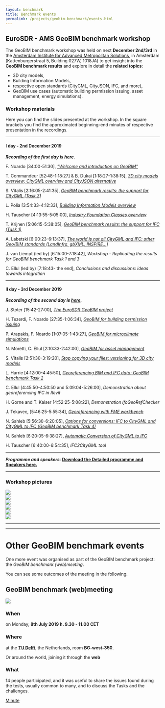 ```yaml
---
layout: benchmark
title: Benchmark events
permalink: /projects/geobim-benchmark/events.html
---
```

<!--
<h1>Benchmark events</h1>

Within the GeoBIM benchmark initiative, two open events are about to be organised:

A meeting (also web-meeting) between organisers and participants together for discussing the issues arose so far and proposing improvements to the materials and the on-going activities.

A winter school for presenting the main results and training to GeoBIM.

- - -

* Table of Content
{:toc}

- - -
-->
## EuroSDR - AMS GeoBIM benchmark workshop
<!--
*Please, note that this is not an ISPRS event, although part of the research presented in the workshop are results of the GeoBIM benchmark, funded as Scientific initiative by ISPRS and co-funded by EuroSDR.*
-->


The GeoBIM benchmark workshop was held on next **December 2nd/3rd** in the [Amsterdam Institute for Advanced Metropolitan Solutions](https://www.ams-institute.org), in Amsterdam (Kattenburgerstraat 5, Building 027W, 1018JA) to get insight into the **GeoBIM benchmark results** and explore in detail the **related topics**:

- 3D city models,
- Building Information Models,
- respective open standards (CityGML, CityJSON, IFC, and more),
- GeoBIM use cases (automatic building permission issuing, asset management, energy simulations).

### Workshop materials

Here you can find the slides presented at the workshop. In the square brackets you find the approximated beginning-end minutes of respective presentation in the recordings.

-----------------

#### I day - 2nd December 2019

***Recording of the first day is [here](https://www.youtube.com/watch?v=24G8zAnK-e4&feature=youtu.be).***

F. Noardo [34:00-51:30], [*"Welcome and introduction on GeoBIM"*](/projects/geobim-benchmark/ws_slides/1_Intro.pdf)

T. Commandeur [52:48-1:18:27] & B. Dukai [1:18:27-1:38:15], [*3D city models overview; CityGML overview and CityJSON alternative*](/projects/geobim-benchmark/ws_slides/2_3DCMs_CommandeurDukai.pdf)

S. Vitalis [2:16:05-2:41:35], [*GeoBIM benchmark results: the support for CityGML (Task 3)*](/projects/geobim-benchmark/ws_slides/3_Task3_Vitalis.pdf)

L. Polia [3:54:33-4:12:33], [*Building Information Models overview*](/projects/geobim-benchmark/ws_slides/4_BIM_Polia.pdf)

H. Tauscher [4:13:55-5:05:00], [*Industry Foundation Classes overview*](/projects/geobim-benchmark/ws_slides/5_IFC_Tauscher.pdf)

T. Krijnen [5:06:15-5:38:05], [*GeoBIM benchmark results: the support for IFC (Task 1)*](/projects/geobim-benchmark/ws_slides/6_Task1_Krijnen.pdf)

A. Labetski [6:00:23-6:13:37], [*The world is not all CityGML and IFC: other Geo/BIM standards (LandInfra, gbXML, INSPIRE...)*](/projects/geobim-benchmark/ws_slides/7_Standards_Labetski.pdf)

J. van Liempt (led by) [6:15:00-7:18:42], *Workshop - Replicating the results for GeoBIM benchmark Task 1 and 3*

C. Ellul (led by) [7:18:43- the end], *Conclusions and discussions: ideas towards integration*

---------------------

#### II day - 3rd December 2019

***Recording of the second day is [here](https://www.youtube.com/watch?v=abhQsACc5aQ).***

J. Stoter [15:42-27:00], [*The EuroSDR GeoBIM project*](/projects/geobim-benchmark/ws_slides/8_EuroSDRGeoBIM_Stoter.pdf)

H. Tezerdi, F. Noardo [27:35-1:06:34], [*GeoBIM for building permission issuing*](/projects/geobim-benchmark/ws_slides/9_BuildingPermission_TezerdiNoardo.pdf)

P. Arapakis, F. Noardo [1:07:05-1:43:27], [*GeoBIM for microclimate simulations*](/projects/geobim-benchmark/ws_slides/10_Microclimate_ArapakisNoardo.pdf)

N. Moretti, C. Ellul [2:10:33-2:42:00], [*GeoBIM for asset management*](/projects/geobim-benchmark/ws_slides/11_AMFM_MorettiEllul.pdf)

S. Vitalis [2:51:30-3:19:20], [*Stop copying your files: versioning for 3D city models*](/projects/geobim-benchmark/ws_slides/12_Versioning_Vitalis.pdf)

L. Harrie [4:12:00-4:45:50], [*Georeferencing BIM and IFC data: GeoBIM benchmark Task 2*](/projects/geobim-benchmark/ws_slides/13_Task2_Harrie.pdf)

C. Ellul [4:45:50-4:50:50 and 5:09:04-5:26:00], *Demonstration about georeferencing IFC in Revit*

H. Gorne and T. Kaiser [4:52:25-5:08:22], *Demonstration IfcGeoRefChecker*

J. Tekavec, [5:46:25-5:55:34], [*Georeferencing with FME workbench*](/projects/geobim-benchmark/ws_slides/Tekavec_FME.pdf)

N. Sahleb [5:56:30-6:20:05], [*Options for conversions: IFC to CityGML and CityGML to IFC (GeoBIM benchmark Task 4)*](/projects/geobim-benchmark/ws_slides/14_Task4_Sahleb.pdf)

N. Sahleb [6:20:05-6:38:27], [*Automatic Conversion of CityGML to IFC*](/projects/geobim-benchmark/ws_slides/15_CityGMLtoIFC_Sahleb.pdf)

H. Tauscher [6:40:00-6:54:35], *IFC2CityGML tool*

--------------

***Programme and speakers***: [**Download the Detailed programme and Speakers here.**](/projects/geobim-benchmark/WorkshopProgrammeSpeakers.pdf)

--------------

### Workshop pictures


<div class="row">
  <div class="col-sm-12 col-xs-12"><img class="img-responsive" src="{{ "/projects/geobim-benchmark/img/ws/GeoBIMWorkshop-2.jpg" }}"></div>
</div>

<div class="row">
  <div class="col-sm-12 col-xs-12"><img class="img-responsive" src="{{ "/projects/geobim-benchmark/img/ws/1.jpg" }}"></div>
</div>

<div class="row">
  <div class="col-sm-12 col-xs-12"><img class="img-responsive" src="{{ "/projects/geobim-benchmark/img/ws/2.jpg" }}"></div>
</div>

<div class="row">
  <div class="col-sm-12 col-xs-12"><img class="img-responsive" src="{{ "/projects/geobim-benchmark/img/ws/3.jpg" }}"></div>
</div>

<div class="row">
  <div class="col-sm-12 col-xs-12"><img class="img-responsive" src="{{ "/projects/geobim-benchmark/img/ws/4.jpg" }}"></div>
</div>

<div class="row">
  <div class="col-sm-12 col-xs-12"><img class="img-responsive" src="{{ "/projects/geobim-benchmark/img/ws/5.jpg" }}"></div>
</div>

<!--
....................................................................................

Register by the **15th November**: [**Register now!**](https://francescanoardo.typeform.com/to/qplW6H)

....................................................................................






### Join us! Everyone is welcome!

....................................................................................

Register by the **15th November**: [**Register now!**](https://francescanoardo.typeform.com/to/qplW6H)

....................................................................................

<div class="typeform-widget" data-url="https://francescanoardo.typeform.com/to/qplW6H" style="width: 100%; height: 500px;"></div> <script> (function() { var qs,js,q,s,d=document, gi=d.getElementById, ce=d.createElement, gt=d.getElementsByTagName, id="typef_orm", b="https://embed.typeform.com/"; if(!gi.call(d,id)) { js=ce.call(d,"script"); js.id=id; js.src=b+"embed.js"; q=gt.call(d,"script")[0]; q.parentNode.insertBefore(js,q) } })() </script> <div style="font-family: Sans-Serif;font-size: 12px;color: #999;opacity: 0.5; padding-top: 5px;"> powered by <a href="https://admin.typeform.com/signup?utm_campaign=qplW6H&utm_source=typeform.com-13384974-Pro&utm_medium=typeform&utm_content=typeform-embedded-poweredbytypeform&utm_term=EN" style="color: #999" target="_blank">Typeform</a> </div>





***List of possible hotels close to the venue:***

[Pension Homeland](https://www.pensionhomeland.com/en/), walking distance from AMS Institute: 150 m

[Motel 1](https://www.motel-one.com/en/hotels/amsterdam/hotel-amsterdam-waterlooplein/),  walking distance from AMS Institute: 1.2 km (15 min)

[IBIS](https://www.accorhotels.com/en/hotel-3044-ibis-amsterdam-centre-stopera/index.shtml),  walking distance from AMS Institute: 1.2 km (15 min)

[Lloyd hotel](https://www.lloyd.nl),  walking distance from AMS Institute: 1.6 km (20 min)

[Holiday Inn Express](https://www.ihg.com/holidayinnexpress/hotels/us/en/amsterdam/amsch/hoteldetail),  walking distance from AMS Institute: 1.1 km (13 min) 
-->
----------------
----------------
<h1>Other GeoBIM benchmark events</h1>

One more event was organised as part of the GeoBIM benchmark project: the *GeoBIM benchmark (web)meeting*.

You can see some outcomes of the meeting in the following.


## GeoBIM benchmark (web)meeting
<div class="row">
  <div class="col-sm-12 col-xs-12"><img class="img-responsive" src="{{ "/projects/geobim-benchmark/img/Meeting.gif" }}" style="max-height: 500px"></div>
</div>

### When
on Monday, **8th July 2019 h. 9.30 - <!--12.30--> 11.00 CET**

### Where
at the [**TU Delft**](https://3d.bk.tudelft.nl/about/#where), the Netherlands, room **BG-west-350**.

Or around the world, joining it through the **web**

### What
14 people participated, and it was useful to share the issues found during the tests, usually common to many, and to discuss the Tasks and the challenges.

[Minute](https://www.dropbox.com/s/trgogk2fgt283l7/GeoBIMbenchmark_meeting_minute-2.docx?dl=0)

<!-- following the **link** (please, try to connect 15 minutes before the meeting):

[Join the meeting by the web-platform 'Zoom'](https://lu-se.zoom.us/j/356618156)

[Join the meeting by Skype for Business](https://lu-se.zoom.us/skype/356618156)


### Agenda

9.30 – 9.45	Welcome and Introduction round (who we are, our main interests, in life and in the benchmark)

9.45 - 10.15 Introduction on the GeoBIM benchmark & Presentation of the intermediate results

10.15 – 11.00	Presentation by participants (part I) about their experience with what they tested and main issues with the data and tools (10’ each):

- The benchmark test (Task, Software, Data, Results)
- Issues and suggestions
- Plans

*11.00 – 11.15	Coffee break*

11.15 – 12.00	Presentation by participants (part II)

12.00 – 12.25	Discussion:
1. Other interesting tools to be tested
2. How to help participation, how to fix/improve materials
3. General thoughts about standardised data and interoperability
4. discussion, feedbacks, plans for the future

12.25 – 12.30 Conclusion

### Join us!

Through the **web** following the **link** (please, try to connect 15 minutes before the meeting):

[Join the meeting by the web-platform 'Zoom'](https://lu-se.zoom.us/j/356618156)

[Join the meeting by Skype for Business](https://lu-se.zoom.us/skype/356618156)

The meeting is for free and everyone who is interested in the benchmark, participated in the tests and in the organisation of the benchmark or will participate in the tests is welcome!

In order to help us with organisational issues, **please register**:

<div class="typeform-widget" data-url="https://francescanoardo.typeform.com/to/QyLxrI" style="width: 100%; height: 500px;"></div> <script> (function() { var qs,js,q,s,d=document, gi=d.getElementById, ce=d.createElement, gt=d.getElementsByTagName, id="typef_orm", b="https://embed.typeform.com/"; if(!gi.call(d,id)) { js=ce.call(d,"script"); js.id=id; js.src=b+"embed.js"; q=gt.call(d,"script")[0]; q.parentNode.insertBefore(js,q) } })() </script> <div style="font-family: Sans-Serif;font-size: 12px;color: #999;opacity: 0.5; padding-top: 5px;"> powered by <a href="https://admin.typeform.com/signup?utm_campaign=QyLxrI&utm_source=typeform.com-13384974-Pro&utm_medium=typeform&utm_content=typeform-embedded-poweredbytypeform&utm_term=EN" style="color: #999" target="_blank">Typeform</a> </div>

-->

